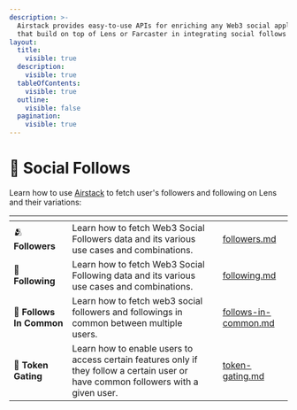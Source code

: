 ```yaml
---
description: >-
  Airstack provides easy-to-use APIs for enriching any Web3 social applications
  that build on top of Lens or Farcaster in integrating social follows data.
layout:
  title:
    visible: true
  description:
    visible: true
  tableOfContents:
    visible: true
  outline:
    visible: false
  pagination:
    visible: true
---
```


# 🎉 Social Follows

Learn how to use [Airstack](https://airstack.xyz) to fetch user's followers and following on Lens and their variations:

<table data-view="cards"><thead><tr><th></th><th></th><th></th><th data-hidden data-card-target data-type="content-ref"></th></tr></thead><tbody><tr><td><span data-gb-custom-inline data-tag="emoji" data-code="1fac2">🫂</span> <strong>Followers</strong></td><td>Learn how to fetch Web3 Social Followers data and its various use cases and combinations.</td><td></td><td><a href="followers.md">followers.md</a></td></tr><tr><td><span data-gb-custom-inline data-tag="emoji" data-code="1f490">💐</span> <strong>Following</strong></td><td>Learn how to fetch Web3 Social Following data and its various use cases and combinations.</td><td></td><td><a href="following.md">following.md</a></td></tr><tr><td><span data-gb-custom-inline data-tag="emoji" data-code="1f46d">👭</span> <strong>Follows In Common</strong></td><td>Learn how to fetch web3 social followers and followings in common between multiple users.</td><td></td><td><a href="follows-in-common.md">follows-in-common.md</a></td></tr><tr><td><span data-gb-custom-inline data-tag="emoji" data-code="1f6aa">🚪</span> <strong>Token Gating</strong></td><td>Learn how to enable users to access certain features only if they follow a certain user or have common followers with a given user.</td><td></td><td><a href="token-gating.md">token-gating.md</a></td></tr></tbody></table>
